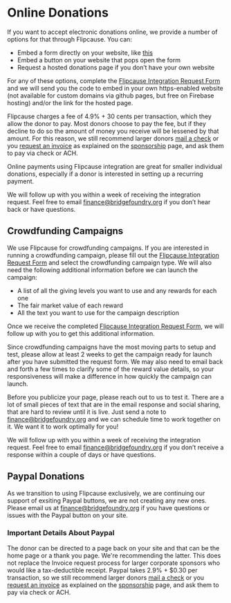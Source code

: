 # Online Donations

If you want to accept electronic donations online, we provide a number of options for that through Flipcause. You can:
- Embed a form directly on your website, like [this](https://bridgefoundry.org/donate)
- Embed a button on your website that pops open the form
- Request a hosted donations page if you don’t have your own website

For any of these options, complete the [Flipcause Integration Request Form](https://docs.google.com/forms/d/e/1FAIpQLScgvgqrVn1WjquS1XDYGRWdVA2yVXCkbr7O8zOFczYhA1rUSw/viewform) and we will send you the code to embed in your own https-enabled website (not available for custom domains via github pages, but free on Firebase hosting) and/or the link for the hosted page.

Flipcause charges a fee of 4.9% + 30 cents per transaction, which they allow the donor to pay. Most donors choose to pay the fee, but if they decline to do so the amount of money you receive will be lessened by that amount. For this reason, we still recommend larger donors [mail a check](submit-payment.md) or you [request an invoice](request-invoice.md) as explained on the [sponsorship](../sponsorship/) page, and ask them to pay via check or ACH. 

Online payments using Flipcause integration are great for smaller individual donations, especially if a donor is interested in setting up a recurring payment.

We will follow up with you within a week of receiving the integration request. Feel free to email [finance@bridgefoundry.org](mailto:finance@bridgefoundry.org) if you don’t hear back or have questions.


## Crowdfunding Campaigns

We use Flipcause for crowdfunding campaigns. If you are interested in running a crowdfunding campaign, please fill out the [Flipcause Integration Request Form](https://docs.google.com/forms/d/e/1FAIpQLScgvgqrVn1WjquS1XDYGRWdVA2yVXCkbr7O8zOFczYhA1rUSw/viewform) and select the crowdfunding campaign type. We will also need the following additional information before we can launch the campaign:
- A list of all the giving levels you want to use and any rewards for each one
- The fair market value of each reward
- All the text you want to use for the campaign description

Once we receive the completed [Flipcause Integration Request Form](https://docs.google.com/forms/d/e/1FAIpQLScgvgqrVn1WjquS1XDYGRWdVA2yVXCkbr7O8zOFczYhA1rUSw/viewform), we will follow up with you to get this additional information. 

Since crowdfunding campaigns have the most moving parts to setup and test, please allow at least 2 weeks to get the campaign ready for launch after you have submitted the request form. We may also need to email back and forth a few times to clarify some of the reward value details, so your responsiveness will make a difference in how quickly the campaign can launch.

Before you publicize your page, please reach out to us to test it. There are a lot of small pieces of text that are in the email response and social sharing, that are hard to review until it is live. Just send a note to [finance@bridgefoundry.org](mailto:finance@bridgefoundry.org) and we can schedule time to work together on it. We want it to work optimally for you! 

We will follow up with you within a week of receiving the integration request. Feel free to email [finance@bridgefoundry.org](mailto:finance@bridgefoundry.org) if you don’t receive a response within a couple of days or have questions.

## Paypal Donations 

As we transition to using Flipcause exclusively, we are continuing our support of exsiting Paypal buttons, we are not creating any new ones. Please email us at [finance@bridgefoundry.org](mailto:finance@bridgefoundry.org) if you have questions or issues with the Paypal button on your site. 

### Important Details About Paypal
The donor can be directed to a page back on your site and that can be the home page or a thank you page. We're recommending the latter.
This does not replace the Invoice request process for larger corporate sponsors who would like a tax-deductible receipt.
Paypal takes 2.9% + $0.30 per transaction, so we still recommend larger donors [mail a check](submit-payment.md) or you [request an invoice](request-invoice.md) as explained on the [sponsorship](../sponsorship/) page, and ask them to pay via check or ACH. 

